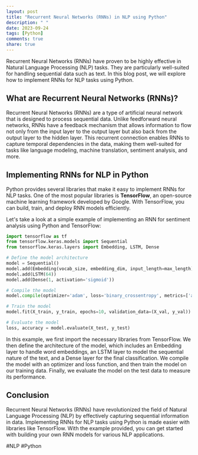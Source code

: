 ```yaml
---
layout: post
title: "Recurrent Neural Networks (RNNs) in NLP using Python"
description: " "
date: 2023-09-24
tags: [Python]
comments: true
share: true
---
```


Recurrent Neural Networks (RNNs) have proven to be highly effective in Natural Language Processing (NLP) tasks. They are particularly well-suited for handling sequential data such as text. In this blog post, we will explore how to implement RNNs for NLP tasks using Python.

## What are Recurrent Neural Networks (RNNs)?

Recurrent Neural Networks (RNNs) are a type of artificial neural network that is designed to process sequential data. Unlike feedforward neural networks, RNNs have a feedback mechanism that allows information to flow not only from the input layer to the output layer but also back from the output layer to the hidden layer. This recurrent connection enables RNNs to capture temporal dependencies in the data, making them well-suited for tasks like language modeling, machine translation, sentiment analysis, and more.

## Implementing RNNs for NLP in Python

Python provides several libraries that make it easy to implement RNNs for NLP tasks. One of the most popular libraries is **TensorFlow**, an open-source machine learning framework developed by Google. With TensorFlow, you can build, train, and deploy RNN models efficiently.

Let's take a look at a simple example of implementing an RNN for sentiment analysis using Python and TensorFlow:

```python
import tensorflow as tf
from tensorflow.keras.models import Sequential
from tensorflow.keras.layers import Embedding, LSTM, Dense

# Define the model architecture
model = Sequential()
model.add(Embedding(vocab_size, embedding_dim, input_length=max_length))
model.add(LSTM(64))
model.add(Dense(1, activation='sigmoid'))

# Compile the model
model.compile(optimizer='adam', loss='binary_crossentropy', metrics=['accuracy'])

# Train the model
model.fit(X_train, y_train, epochs=10, validation_data=(X_val, y_val))

# Evaluate the model
loss, accuracy = model.evaluate(X_test, y_test)
```

In this example, we first import the necessary libraries from TensorFlow. We then define the architecture of the model, which includes an Embedding layer to handle word embeddings, an LSTM layer to model the sequential nature of the text, and a Dense layer for the final classification. We compile the model with an optimizer and loss function, and then train the model on our training data. Finally, we evaluate the model on the test data to measure its performance.

## Conclusion

Recurrent Neural Networks (RNNs) have revolutionized the field of Natural Language Processing (NLP) by effectively capturing sequential information in data. Implementing RNNs for NLP tasks using Python is made easier with libraries like TensorFlow. With the example provided, you can get started with building your own RNN models for various NLP applications.

#NLP #Python
